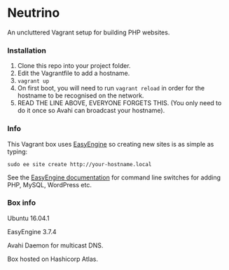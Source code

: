 # Neutrino
An uncluttered Vagrant setup for building PHP websites.

### Installation
1. Clone this repo into your project folder.
2. Edit the Vagrantfile to add a hostname.
3. `vagrant up`
4. On first boot, you will need to run `vagrant reload` in order for the hostname to be recognised on the network.
5. READ THE LINE ABOVE, EVERYONE FORGETS THIS. (You only need to do it once so Avahi can broadcast your hostname).

### Info
This Vagrant box uses [EasyEngine](https://easyengine.io) so creating new sites is as simple as typing:

`sudo ee site create http://your-hostname.local`

See the [EasyEngine documentation](https://easyengine.io/docs/) for command line switches for adding PHP, MySQL, WordPress etc.

### Box info
Ubuntu 16.04.1

EasyEngine 3.7.4

Avahi Daemon for multicast DNS.

Box hosted on Hashicorp Atlas.

